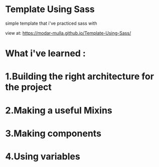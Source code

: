 # Template Using Sass
simple template that i've practiced sass with

view at: https://modar-mulla.github.io/Template-Using-Sass/
# What i've learned :
# 1.Building the right architecture for the project
# 2.Making a useful Mixins
# 3.Making components
# 4.Using variables
